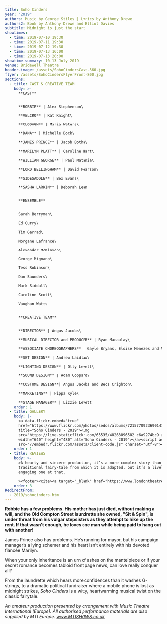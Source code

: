 ```yaml
---
title: Soho Cinders
year: "2019"
authors: Music by George Stiles | Lyrics by Anthony Drewe
authors2: Book by Anthony Drewe and Elliot Davies
subtitle: Midnight is just the start
showtimes:
  - time: 2019-07-10 19:30
  - time: 2019-07-11 19:30
  - time: 2019-07-12 19:30
  - time: 2019-07-13 16:00
  - time: 2019-07-13 20:00
showtime-summary: 10-13 July 2019
venue: Bridewell Theatre
header-image: /assets/SohoCindersCast-360.jpg
flyer: /assets/SohoCindersFlyerFront-800.jpg
sections:
  - title: CAST & CREATIVE TEAM
    body: >-
      **CAST**


      **ROBBIE** | Alex Stephenson\

      **VELCRO** | Kat Knight\

      **CLODAGH** | Maria Waters\

      **DANA** | Michelle Bock\

      **JAMES PRINCE** | Jacob Botha\

      **MARILYN PLATT** | Caroline Hart\

      **WILLIAM GEORGE** | Paul Matania\

      **LORD BELLINGHAM** | David Pearson\

      **SIDESADDLE** | Bex Evans\

      **SASHA LARKIN** | Deborah Lean


      **ENSEMBLE**


      Sarah Berryman\

      Ed Curry\

      Tim Garrad\

      Morgane Lafrance\

      Alexander McKinven\

      George Mignano\

      Tess Robinson\

      Dan Saunders\

      Mark Siddall\

      Caroline Scott\

      Vaughan Watts


      **CREATIVE TEAM**


      **DIRECTOR** | Angus Jacobs\

      **MUSICAL DIRECTOR and PRODUCER** | Ryan Macaulay\

      **ASSOCIATE CHOREOGRAPHERS** | Gayle Bryans, Eloise Menezes and Vaughan Watts\

      **SET DESIGN** | Andrew Laidlaw\

      **LIGHTING DESIGN** | Olly Levett\

      **SOUND DESIGN** | Adam Coppard\

      **COSTUME DESIGN**| Angus Jacobs and Becs Crighton\

      **MARKETING** | Pippa Kyle\

      **STAGE MANAGER** | Lizzie Levett
    order: 1
  - title: GALLERY
    body: |-
      <a data-flickr-embed="true"
      href="https://www.flickr.com/photos/sedos/albums/72157709236901417"
      title="Soho Cinders - 2019"><img
      src="https://live.staticflickr.com/65535/48263896582_c6a9274bc9_z.jpg"
      width="640" height="480" alt="Soho Cinders - 2019"></a><script async
      src="//embedr.flickr.com/assets/client-code.js" charset="utf-8"></script>
    order: 1
  - title: REVIEWS
    body: >-
      >A hearty and sincere production, it’s a more complex story than the
      traditional fairy-tale from which it is adapted, but it’s a lively and
      engaging one at that.

      ><footer><cite><a target="_blank" href="https://www.londontheatre1.com/reviews/musical/stiles-drewes-soho-cinders-at-the-bridewell-theatre/">Soho Cinders, 2019, London Theatre 1</a></cite></footer>
    order: 3
RedirectFrom:
  - 2019/sohocinders.htm
---
```

**Robbie has a few problems. His mother has just died, without making a will, and the Old Compton Street laundrette she owned, "Sit & Spin", is under threat from his vulgar stepsisters as they attempt to hike up the rent. If that wasn't enough, he loves one man while being paid to hang out with another!**

James Prince also has problems. He’s running for mayor, but his campaign manager’s a lying schemer and his heart isn’t entirely with his devoted fiancée Marilyn.

When your only inheritance is an urn of ashes on the mantelpiece or if your secret romance becomes tabloid front page news, can love really conquer all?

From the laundrette which hears more confidences than it washes G-strings, to a dramatic political fundraiser where a mobile phone is lost as midnight strikes, *Soho Cinders* is a witty, heartwarming musical twist on the classic fairytale.

*An amateur production presented by arrangement with Music Theatre International (Europe). All authorised performance materials are also supplied by MTI Europe. www.MTISHOWS.co.uk*